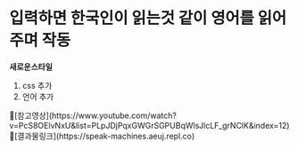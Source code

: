 # 입력하면 한국인이 읽는것 같이 영어를 읽어주며 작동


**새로운스타일**


<ol>
  <li>css 추가</li>
  <li>언어 추가</li>
</ol>
📌[참고영상](https://www.youtube.com/watch?v=PcS8OElvNxU&list=PLpJDjPqxGWGrSGPUBqWlsJlcLF_grNClK&index=12)
📌[결과물링크](https://speak-machines.aeuj.repl.co)
